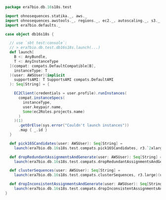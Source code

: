 
```scala
package era7bio.db.16s18s.test

import ohnosequences.statika._, aws._
import ohnosequences.awstools._, regions._, ec2._, autoscaling._, s3._
import era7bio.defaults._

case object db16s18s {

  // use `sbt test:console`:
  // > era7bio.db.test.db16s18s.launch(...)
  def launch[
    B <: AnyBundle,
    T <: AnyInstanceType
  ](compat: compats.DefaultCompatible[B],
    instanceType: T
  )(user: AWSUser)(implicit
    supportsAMI: T SupportsAMI compats.DefaultAMI
  ): Seq[String] = {

    EC2Client(credentials = user.profile).runInstances(
      compat.instanceSpecs(
        instanceType,
        user.keypair.name,
        Some(ec2Roles.projects.name)
      )
    )(1)
      .getOrElse(sys.error("Couldn't launch instances"))
      .map { _.id }
  }

  def pick16SCandidates(user: AWSUser): Seq[String] =
    launch(era7bio.db.16s18s.test.compats.pick16SCandidates, r3.`2xlarge`)(user)

  def dropRedundantAssignmentsAndGenerate(user: AWSUser): Seq[String] =
    launch(era7bio.db.16s18s.test.compats.dropRedundantAssignmentsAndGenerate, r3.large)(user)

  def clusterSequences(user: AWSUser): Seq[String] =
    launch(era7bio.db.16s18s.test.compats.clusterSequences, r3.large)(user)

  def dropInconsistentAssignmentsAndGenerate(user: AWSUser): Seq[String] =
    launch(era7bio.db.16s18s.test.compats.dropInconsistentAssignmentsAndGenerate, r3.large)(user)
}

```




[test/scala/dropRedundantAssignments.scala]: dropRedundantAssignments.scala.md
[test/scala/runBundles.scala]: runBundles.scala.md
[test/scala/mg7pipeline.scala]: mg7pipeline.scala.md
[test/scala/package.scala]: package.scala.md
[test/scala/compats.scala]: compats.scala.md
[test/scala/clusterSequences.scala]: clusterSequences.scala.md
[test/scala/dropInconsistentAssignments.scala]: dropInconsistentAssignments.scala.md
[test/scala/pick16SCandidates.scala]: pick16SCandidates.scala.md
[test/scala/releaseData.scala]: releaseData.scala.md
[main/scala/package.scala]: ../../main/scala/package.scala.md
[main/scala/data.scala]: ../../main/scala/data.scala.md
